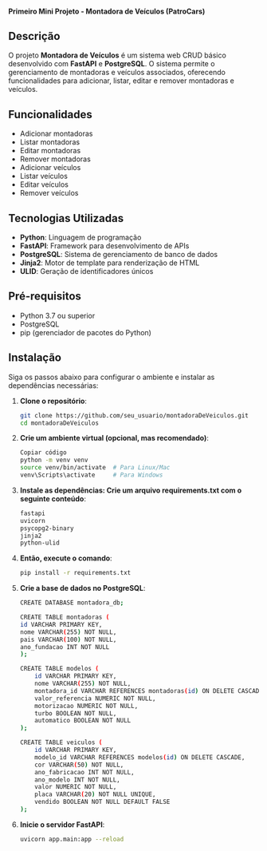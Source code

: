 #### Primeiro Mini Projeto - Montadora de Veículos (PatroCars)

## Descrição

O projeto **Montadora de Veículos** é um sistema web CRUD básico desenvolvido com **FastAPI** e **PostgreSQL**. O sistema permite o gerenciamento de montadoras e veículos associados, oferecendo funcionalidades para adicionar, listar, editar e remover montadoras e veículos.

## Funcionalidades

- Adicionar montadoras
- Listar montadoras
- Editar montadoras
- Remover montadoras
- Adicionar veículos
- Listar veículos
- Editar veículos
- Remover veículos

## Tecnologias Utilizadas

- **Python**: Linguagem de programação
- **FastAPI**: Framework para desenvolvimento de APIs
- **PostgreSQL**: Sistema de gerenciamento de banco de dados
- **Jinja2**: Motor de template para renderização de HTML
- **ULID**: Geração de identificadores únicos

## Pré-requisitos

- Python 3.7 ou superior
- PostgreSQL
- pip (gerenciador de pacotes do Python)

## Instalação

Siga os passos abaixo para configurar o ambiente e instalar as dependências necessárias:

1. **Clone o repositório**:
   ```bash
   git clone https://github.com/seu_usuario/montadoraDeVeiculos.git
   cd montadoraDeVeiculos

2. **Crie um ambiente virtual (opcional, mas recomendado)**:
    ```bash
    Copiar código
    python -m venv venv
    source venv/bin/activate  # Para Linux/Mac
    venv\Scripts\activate     # Para Windows

3. **Instale as dependências: Crie um arquivo requirements.txt com o seguinte conteúdo**:
    ```bash
    fastapi
    uvicorn
    psycopg2-binary
    jinja2
    python-ulid
    
4. **Então, execute o comando**:
    ```bash
    pip install -r requirements.txt

5. **Crie a base de dados no PostgreSQL**:
    ```bash
    CREATE DATABASE montadora_db;

    CREATE TABLE montadoras (
    id VARCHAR PRIMARY KEY,
    nome VARCHAR(255) NOT NULL,
    pais VARCHAR(100) NOT NULL,
    ano_fundacao INT NOT NULL
    );

    CREATE TABLE modelos (
        id VARCHAR PRIMARY KEY,
        nome VARCHAR(255) NOT NULL,
        montadora_id VARCHAR REFERENCES montadoras(id) ON DELETE CASCADE,
        valor_referencia NUMERIC NOT NULL,
        motorizacao NUMERIC NOT NULL,
        turbo BOOLEAN NOT NULL,
        automatico BOOLEAN NOT NULL
    );

    CREATE TABLE veiculos (
        id VARCHAR PRIMARY KEY,
        modelo_id VARCHAR REFERENCES modelos(id) ON DELETE CASCADE,
        cor VARCHAR(50) NOT NULL,
        ano_fabricacao INT NOT NULL,
        ano_modelo INT NOT NULL,
        valor NUMERIC NOT NULL,
        placa VARCHAR(20) NOT NULL UNIQUE,
        vendido BOOLEAN NOT NULL DEFAULT FALSE
    );

6. **Inicie o servidor FastAPI**:
    ```bash
    uvicorn app.main:app --reload
